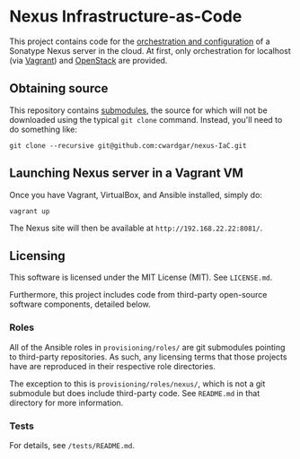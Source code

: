 # Nexus Infrastructure-as-Code

This project contains code for the
[orchestration and configuration](https://blog.gruntwork.io/why-we-use-terraform-and-not-chef-puppet-ansible-saltstack-or-cloudformation-7989dad2865c#3f44)
of a Sonatype Nexus server in the cloud. At first, only orchestration for localhost
(via [Vagrant](https://www.vagrantup.com/)) and [OpenStack](https://www.openstack.org/) are provided.

## Obtaining source

This repository contains [submodules](https://git-scm.com/book/en/v2/Git-Tools-Submodules), the source for which will
not be downloaded using the typical `git clone` command. Instead, you'll need to do something like:
```
git clone --recursive git@github.com:cwardgar/nexus-IaC.git
```

## Launching Nexus server in a Vagrant VM

Once you have Vagrant, VirtualBox, and Ansible installed, simply do:
```
vagrant up
```

The Nexus site will then be available at `http://192.168.22.22:8081/`.

## Licensing

This software is licensed under the MIT License (MIT). See `LICENSE.md`.

Furthermore, this project includes code from third-party open-source software components, detailed below.

### Roles

All of the Ansible roles in `provisioning/roles/` are git submodules pointing to third-party repositories.
As such, any licensing terms that those projects have are reproduced in their respective role directories.

The exception to this is `provisioning/roles/nexus/`, which is not a git submodule but does include third-party
code. See `README.md` in that directory for more information.

### Tests

For details, see `/tests/README.md`.
